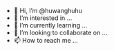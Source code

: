 - 👋 Hi, I’m @huwanghuhu
- 👀 I’m interested in ...
- 🌱 I’m currently learning ...
- 💞️ I’m looking to collaborate on ...
- 📫 How to reach me ...

<!---
huwanghuhu/huwanghuhu is a ✨ special ✨ repository because its `README.md` (this file) appears on your GitHub profile.
You can click the Preview link to take a look at your changes.
--->
